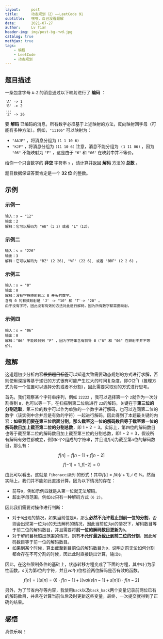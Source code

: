 ```yaml
---
layout:     post
title:      动态规划（2）——LeetCode 91
subtitle:   嘿嘿，自己没看题解
date:       2021-07-27
author:     Lv Tian
header-img: img/post-bg-rwd.jpg
catalog: true
mathjax: true
tags:
    - 编程
    - LeetCode
    - 动态规划
--- 
```


## 题目描述

一条包含字母 `A-Z` 的消息通过以下映射进行了 **编码** ：
```
'A' -> 1
'B' -> 2
...
'Z' -> 26
```

要 **解码** 已编码的消息，所有数字必须基于上述映射的方法，反向映射回字母（可能有多种方法）。例如，`"11106"` 可以映射为：

- `"AAJF"` ，将消息分组为 `(1 1 10 6)`
- `"KJF"` ，将消息分组为 `(11 10 6)`
注意，消息不能分组为  `(1 11 06)` ，因为 `"06"` 不能映射为 `"F"` ，这是由于 `"6"` 和 `"06"` 在映射中并不等价。

给你一个只含数字的 **非空** 字符串 `s` ，请计算并返回 **解码** 方法的 **总数** 。

题目数据保证答案肯定是一个 **32 位** 的整数。

## 示例

### 示例一

```
输入：s = "12"
输出：2
解释：它可以解码为 "AB"（1 2）或者 "L"（12）。
```

### 示例二

```
输入：s = "226"
输出：3
解释：它可以解码为 "BZ" (2 26), "VF" (22 6), 或者 "BBF" (2 2 6) 。
```

### 示例三

```
输入：s = "0"
输出：0
解释：没有字符映射到以 0 开头的数字。
含有 0 的有效映射是 'J' -> "10" 和 'T'-> "20" 。
由于没有字符，因此没有有效的方法对此进行解码，因为所有数字都需要映射。
```

### 示例四

```
输入：s = "06"
输出：0
解释："06" 不能映射到 "F" ，因为字符串含有前导 0（"6" 和 "06" 在映射中并不等价）。
```

## 题解

这道题初步分析内容~~根据题目标签~~可以知道大致需要动态规划的方式进行求解，否则使用深搜等基于递归的方式很有可能产生过大的时间复杂度，即$O(2^n)$（推理方式为每一个位置可以选择分割或者不分割），因此需要采取别的方式进行思考。

首先，我们观察某个字符串序列，例如 ``22222`` ，我可以选择第一个 `2`就作为一次分割得到 `B`，也可以等一下，在扫描到第二位后进行 ``22``的解码。关键在于**第三位的分割选取**，第三位的数字可以作为单独的一个数字进行解码，也可以连同第二位的数字（该实例中合并后是有效的字符）一起进行解码。因此得到了本题最关键的内容：**如果我们要在第三位后面分割，那么截至这一位的解码数目等于截至第一位的解码数目加上截至第二位的分割总数**，即 $1+2=3$。实际上，第四位的解码数目也等于截至第二位的解码数目加上截至第三位的分割总数，即$1+2=3$，假设所有解码有效性都成立，例如$n$个`2`组成的字符串，并且设$f[n]$为截至第$n$位的解码数目，那么有：

$$ f[n] = f[n-1] + f[n-2]$$


$$ f[-1] = 1, f[-2] = 0$$

由此可以看出，这就是 `Fibonacci数列` 的形式！其中$f[i] = fib[i+1], i\in\mathbb{N}$。然而实际上，我们并不能如此直接计算，因为以下情况的存在：

- 前导`0`，例如示例四就是从第一位就无法解码。
- 超出字母范围，例如`62`只有一种解码方式 `(6 2)`。

因此我们需要对操作进行判断：

- 对于`0`出现的情况，如果当前位是`0`，那么**必然不允许截止到前一位的分割**，否则会出现第一位为`0`的无法解码的情况，因此当前位为`0`的情况下，解码数目等于前二位的解码数目，并且需要将**前一位的解码数目更新为**`0`。
- 对于解码目标超出范围的情况，则有**不允许最近截止到前二位的分割**，因此解码数目等于前一位的解码数目。
- 如果到某个时候，算出截至到目前位的解码数目为`0`，说明之前无论如何分割都会存在不可分割的时候，因此此时直接跳出计算，输出`0`。

因此，在这些限制条件的基础上，状态转移方程变成了下面的方程，其中$\mathbb{I}(\cdot)$为示性函数，$s[i]$为第$i$位的字符，并且$val(\cdot)$位检验两位解码是否有效的函数。

$$ f[n] = \mathbb{I}(s[n] = 0)\cdot f[n-1] + \mathbb{I}(val(s[n-1]+s[n]))\cdot f[n-2]$$

另外，为了节省内存等内容，我使用`back`以及`back_back`两个变量记录前两位已有的解码数目，并且在计算当前位后及时更新这些变量。最终，一次提交就得到了正确的结果。

## 感悟

真快乐啊！